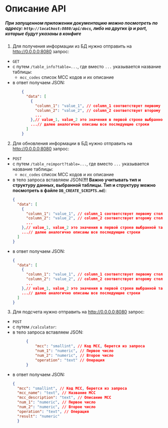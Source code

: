 # Описание API

##### При запущенном приложении документацию можно посмотреть по адресу: `http://localhost:8080/api/docs`, либо на других ip и port, которые будут указаны в конфиге

1.  Для получения информации из БД нужно отправить на <http://0.0.0.0:8080> запрос:

-   `GET`
-   с путем `/table_info?table=...`, где вместо `...` указывается название таблицы:
    -   `mcc_codes` список МСС кодов и их описание
-   в ответ получаем JSON:
    ```json
        {
          "data": [
            {
              "column_1": "value_1", // column_1 соответствует первому столбцу в выбранной таблице
              "column_2": "value_2", // column_2 соответствует второму столбцу в выбранной таблице
              ...
            },// value_1, value_2 это значения в первой строке выбранной таблице
            ...// далее аналогично описаны все последующие строки
          ]
        }  
    ```

2.  Для обновления информации в БД нужно отправить на <http://0.0.0.0:8080> запрос:

-   `POST`
-   с путем `/table_reimport?table=...`, где вместо `...` указывается название таблицы:
    -   `mcc_codes` список МСС кодов и их описание
-   в тело запроса вставляем JSON(**!!! Важно учитывать тип и структуру данных, выбранной таблицы. Тип и структуру можно посмотреть в файле `DB_CREATE_SCRIPTS.md`**):  
    ```json
    {
      "data": [
        {
          "column_1": "value_1", // column_1 соответствует первому столбцу в выбранной таблице
          "column_2": "value_2", // column_2 соответствует второму столбцу в выбранной таблице
          ...
        },// value_1, value_2 это значения в первой строке выбранной таблице
        ...// далее аналогично описаны все последующие строки
      ]
    }    
    ```
-   в ответ получаем JSON:
    ```json
    {
      "data": [
        {
          "column_1": "value_1", // column_1 соответствует первому столбцу в выбранной таблице
          "column_2": "value_2", // column_2 соответствует второму столбцу в выбранной таблице
          ...
        },// value_1, value_2 это значения в первой строке выбранной таблице
        ...// далее аналогично описаны все последующие строки
      ]
    }    
    ```

3.  Для подсчета нужно отправить на <http://0.0.0.0:8080> запрос:

-   `POST`
-   с путем `/calculator`:
-   в тело запроса вставляем JSON:  
    ```json
          {
              "mcc": "smallint", // Код МСС, берется из запроса
              "num_1": "numeric", // Первое число
              "num_2": "numeric", // Второе число
              "operation": "text" // Операция
          }  
    ```
-   в ответ получаем JSON:
    ```json
    {
      "mcc": "smallint", // Код МСС, берется из запроса
      "mcc_name": "text", // Название МСС
      "mcc_description": "text", // Описание МСС
      "num_1": "numeric", // Первое число
      "num_2": "numeric", // Второе число
      "operation": "text", // Операция
      "result": "numeric"
      }  
    ```

